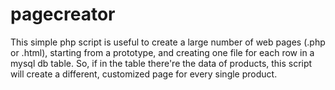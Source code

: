 # pagecreator

This simple php script is useful to create a large number of web pages (.php or .html), starting from a prototype, and creating one file for each row in a mysql db table.
So, if in the table there're the data of products, this script will create a different, customized page for every single product.
